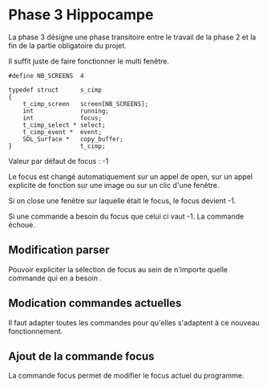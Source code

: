 # Phase 3 Hippocampe

La phase 3 désigne une phase transitoire entre le travail de la phase 2 et la fin de la partie obligatoire du projet.

Il suffit juste de faire fonctionner le multi fenêtre.

```
#define NB_SCREENS	4

typedef struct      s_cimp
{
	t_cimp_screen   screen[NB_SCREENS];
	int             running;
    int             focus;
	t_cimp_select * select;
	t_cimp_event *  event;
	SDL_Surface *   copy_buffer;
}                   t_cimp;
```

Valeur par défaut de focus : -1

Le focus est changé automatiquement sur un appel de open, sur un appel explicite de fonction sur une image ou sur un clic d'une fenêtre.

Si on close une fenêtre sur laquelle était le focus, le focus devient -1.

Si une commande a besoin du focus que celui ci vaut -1. La commande échoue.

## Modification parser

Pouvoir expliciter la sélection de focus au sein de n'importe quelle commande qui en a besoin .

## Modication commandes actuelles

Il faut adapter toutes les commandes pour qu'elles s'adaptent à ce nouveau fonctionnement.

## Ajout de la commande focus

La commande focus permet de modifier le focus actuel du programme.
